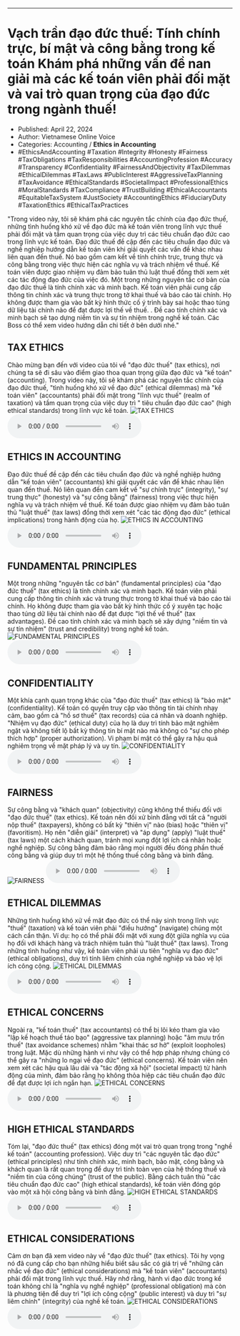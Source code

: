 
---

# Vạch trần đạo đức thuế: Tính chính trực, bí mật và công bằng trong kế toán Khám phá những vấn đề nan giải mà các kế toán viên phải đối mặt và vai trò quan trọng của đạo đức trong ngành thuế!

- Published: April 22, 2024
- Author: Vietnamese Online Voice
- Categories: Accounting / **Ethics in Accounting**
- #EthicsAndAccounting #Taxation #Integrity #Honesty #Fairness #TaxObligations #TaxResponsibilities #AccountingProfession #Accuracy #Transparency #Confidentiality #FairnessAndObjectivity #TaxDilemmas #EthicalDilemmas #TaxLaws #PublicInterest #AggressiveTaxPlanning #TaxAvoidance #EthicalStandards #SocietalImpact #ProfessionalEthics #MoralStandards #TaxCompliance #TrustBuilding #EthicalAccountants #EquitableTaxSystem #JustSociety #AccountingEthics #FiduciaryDuty #TaxationEthics #EthicalTaxPractices

"Trong video này, tôi sẽ khám phá các nguyên tắc chính của đạo đức thuế, những tình huống khó xử về đạo đức mà kế toán viên trong lĩnh vực thuế phải đối mặt và tầm quan trọng của việc duy trì các tiêu chuẩn đạo đức cao trong lĩnh vực kế toán. Đạo đức thuế đề cập đến các tiêu chuẩn đạo đức và nghề nghiệp hướng dẫn kế toán viên khi giải quyết các vấn đề khác nhau liên quan đến thuế. Nó bao gồm cam kết về tính chính trực, trung thực và công bằng trong việc thực hiện các nghĩa vụ và trách nhiệm về thuế. Kế toán viên được giao nhiệm vụ đảm bảo tuân thủ luật thuế đồng thời xem xét các tác động đạo đức của việc đó. Một trong những nguyên tắc cơ bản của đạo đức thuế là tính chính xác và minh bạch. Kế toán viên phải cung cấp thông tin chính xác và trung thực trong tờ khai thuế và báo cáo tài chính. Họ không được tham gia vào bất kỳ hình thức cố ý trình bày sai hoặc thao túng dữ liệu tài chính nào để đạt được lợi thế về thuế. . Đề cao tính chính xác và minh bạch sẽ tạo dựng niềm tin và sự tín nhiệm trong nghề kế toán. Các Boss có thể xem video hướng dẫn chi tiết ở bên dưới nhé."


## TAX ETHICS

Chào mừng bạn đến với video của tôi về "đạo đức thuế" (tax ethics), nơi chúng ta sẽ đi sâu vào điểm giao thoa quan trọng giữa đạo đức và "kế toán" (accounting). Trong video này, tôi sẽ khám phá các nguyên tắc chính của đạo đức thuế, "tình huống khó xử về đạo đức" (ethical dilemmas) mà "kế toán viên" (accountants) phải đối mặt trong "lĩnh vực thuế" (realm of taxation) và tầm quan trọng của việc duy trì " tiêu chuẩn đạo đức cao" (high ethical standards) trong lĩnh vực kế toán.
![TAX ETHICS](https://http-archiver-apis-production-80.schnworks.com/storage/images/transitions/2024-04-22/transition--9405734905-Montserrat-ExtraBold-673AB7.jpg)
<audio controls>
    <source src="https://http-archiver-apis-production-80.schnworks.com/storage/audio/file-2753134497.mp3" type="audio/mpeg">
</audio>



## ETHICS IN ACCOUNTING

Đạo đức thuế đề cập đến các tiêu chuẩn đạo đức và nghề nghiệp hướng dẫn "kế toán viên" (accountants) khi giải quyết các vấn đề khác nhau liên quan đến thuế. Nó liên quan đến cam kết về "sự chính trực" (integrity), "sự trung thực" (honesty) và "sự công bằng" (fairness) trong việc thực hiện nghĩa vụ và trách nhiệm về thuế. Kế toán được giao nhiệm vụ đảm bảo tuân thủ "luật thuế" (tax laws) đồng thời xem xét "các tác động đạo đức" (ethical implications) trong hành động của họ.
![ETHICS IN ACCOUNTING](https://http-archiver-apis-production-80.schnworks.com/storage/images/transitions/2024-04-22/transition-698896169-Montserrat-Thin-1A237E.jpg)
<audio controls>
    <source src="https://http-archiver-apis-production-80.schnworks.com/storage/audio/file-513520921.mp3" type="audio/mpeg">
</audio>



## FUNDAMENTAL PRINCIPLES

Một trong những "nguyên tắc cơ bản" (fundamental principles) của "đạo đức thuế" (tax ethics) là tính chính xác và minh bạch. Kế toán viên phải cung cấp thông tin chính xác và trung thực trong tờ khai thuế và báo cáo tài chính. Họ không được tham gia vào bất kỳ hình thức cố ý xuyên tạc hoặc thao túng dữ liệu tài chính nào để đạt được "lợi thế về thuế" (tax advantages). Đề cao tính chính xác và minh bạch sẽ xây dựng "niềm tin và sự tín nhiệm" (trust and credibility) trong nghề kế toán.
![FUNDAMENTAL PRINCIPLES](https://http-archiver-apis-production-80.schnworks.com/storage/images/transitions/2024-04-22/transition-21476623284-Montserrat-ExtraBold-673AB7.jpg)
<audio controls>
    <source src="https://http-archiver-apis-production-80.schnworks.com/storage/audio/file-51996434812.mp3" type="audio/mpeg">
</audio>



## CONFIDENTIALITY

Một khía cạnh quan trọng khác của "đạo đức thuế" (tax ethics) là "bảo mật" (confidentiality). Kế toán có quyền truy cập vào thông tin tài chính nhạy cảm, bao gồm cả "hồ sơ thuế" (tax records) của cá nhân và doanh nghiệp. "Nhiệm vụ đạo đức" (ethical duty) của họ là duy trì tính bảo mật nghiêm ngặt và không tiết lộ bất kỳ thông tin bí mật nào mà không có "sự cho phép thích hợp" (proper authorization). Vi phạm bí mật có thể gây ra hậu quả nghiêm trọng về mặt pháp lý và uy tín.
![CONFIDENTIALITY](https://http-archiver-apis-production-80.schnworks.com/storage/images/transitions/2024-04-22/transition--20108444605-Montserrat-Thin-880E4F.jpg)
<audio controls>
    <source src="https://http-archiver-apis-production-80.schnworks.com/storage/audio/file-17199975019.mp3" type="audio/mpeg">
</audio>



## FAIRNESS

Sự công bằng và "khách quan" (objectivity) cũng không thể thiếu đối với "đạo đức thuế" (tax ethics). Kế toán nên đối xử bình đẳng với tất cả "người nộp thuế" (taxpayers), không có bất kỳ "thiên vị" nào (bias) hoặc "thiên vị" (favoritism). Họ nên "diễn giải" (interpret) và "áp dụng" (apply) "luật thuế" (tax laws) một cách khách quan, tránh mọi xung đột lợi ích cá nhân hoặc nghề nghiệp. Sự công bằng đảm bảo rằng mọi người đều đóng phần thuế công bằng và giúp duy trì một hệ thống thuế công bằng và bình đẳng.
![FAIRNESS](https://http-archiver-apis-production-80.schnworks.com/storage/images/transitions/2024-04-22/transition-38266188401-Montserrat-Black-004895.jpg)
<audio controls>
    <source src="https://http-archiver-apis-production-80.schnworks.com/storage/audio/file-3093431341.mp3" type="audio/mpeg">
</audio>



## ETHICAL DILEMMAS

Những tình huống khó xử về mặt đạo đức có thể nảy sinh trong lĩnh vực "thuế" (taxation) và kế toán viên phải "điều hướng" (navigate) chúng một cách cẩn thận. Ví dụ: họ có thể phải đối mặt với xung đột giữa nghĩa vụ của họ đối với khách hàng và trách nhiệm tuân thủ "luật thuế" (tax laws). Trong những tình huống như vậy, kế toán viên phải ưu tiên "nghĩa vụ đạo đức" (ethical obligations), duy trì tính liêm chính của nghề nghiệp và bảo vệ lợi ích công cộng.
![ETHICAL DILEMMAS](https://http-archiver-apis-production-80.schnworks.com/storage/images/transitions/2024-04-22/transition--164981819-Montserrat-Medium-004895.jpg)
<audio controls>
    <source src="https://http-archiver-apis-production-80.schnworks.com/storage/audio/file-10445787037.mp3" type="audio/mpeg">
</audio>



## ETHICAL CONCERNS

Ngoài ra, "kế toán thuế" (tax accountants) có thể bị lôi kéo tham gia vào "lập kế hoạch thuế táo bạo" (aggressive tax planning) hoặc "âm mưu trốn thuế" (tax avoidance schemes) nhằm "khai thác sơ hở" (exploit loopholes) trong luật. Mặc dù những hành vi như vậy có thể hợp pháp nhưng chúng có thể gây ra "những lo ngại về đạo đức" (ethical concerns). Kế toán viên nên xem xét các hậu quả lâu dài và "tác động xã hội" (societal impact) từ hành động của mình, đảm bảo rằng họ không thỏa hiệp các tiêu chuẩn đạo đức để đạt được lợi ích ngắn hạn.
![ETHICAL CONCERNS](https://http-archiver-apis-production-80.schnworks.com/storage/images/transitions/2024-04-22/transition-36575710886-Montserrat-Medium-880E4F.jpg)
<audio controls>
    <source src="https://http-archiver-apis-production-80.schnworks.com/storage/audio/file-339346790.mp3" type="audio/mpeg">
</audio>



## HIGH ETHICAL STANDARDS

Tóm lại, "đạo đức thuế" (tax ethics) đóng một vai trò quan trọng trong "nghề kế toán" (accounting profession). Việc duy trì "các nguyên tắc đạo đức" (ethical principles) như tính chính xác, minh bạch, bảo mật, công bằng và khách quan là rất quan trọng để duy trì tính toàn vẹn của hệ thống thuế và "niềm tin của công chúng" (trust of the public). Bằng cách tuân thủ "các tiêu chuẩn đạo đức cao" (high ethical standards), kế toán viên đóng góp vào một xã hội công bằng và bình đẳng.
![HIGH ETHICAL STANDARDS](https://http-archiver-apis-production-80.schnworks.com/storage/images/transitions/2024-04-22/transition-4168676549-Montserrat-Black-4A148C.jpg)
<audio controls>
    <source src="https://http-archiver-apis-production-80.schnworks.com/storage/audio/file-13521140016.mp3" type="audio/mpeg">
</audio>



## ETHICAL CONSIDERATIONS

Cảm ơn bạn đã xem video này về "đạo đức thuế" (tax ethics). Tôi hy vọng nó đã cung cấp cho bạn những hiểu biết sâu sắc có giá trị về "những cân nhắc về đạo đức" (ethical considerations) mà "kế toán viên" (accountants) phải đối mặt trong lĩnh vực thuế. Hãy nhớ rằng, hành vi đạo đức trong kế toán không chỉ là "nghĩa vụ nghề nghiệp" (professional obligation) mà còn là phương tiện để duy trì "lợi ích công cộng" (public interest) và duy trì "sự liêm chính" (integrity) của nghề kế toán.
![ETHICAL CONSIDERATIONS](https://http-archiver-apis-production-80.schnworks.com/storage/images/transitions/2024-04-22/transition--6267590930-Montserrat-Black-004895.jpg)
<audio controls>
    <source src="https://http-archiver-apis-production-80.schnworks.com/storage/audio/file-10128193008.mp3" type="audio/mpeg">
</audio>

